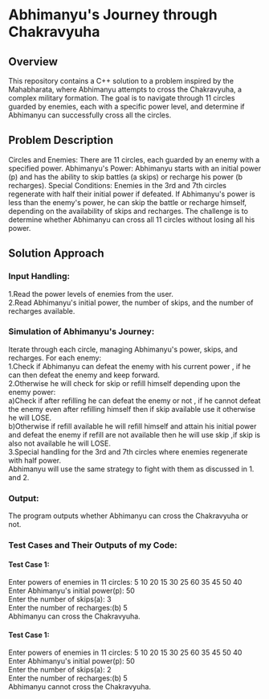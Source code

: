 # Abhimanyu's Journey through Chakravyuha
## Overview
This repository contains a C++ solution to a problem inspired by the Mahabharata, where Abhimanyu attempts to cross the Chakravyuha, a complex military formation. The goal is to navigate through 11 circles guarded by enemies, each with a specific power level, and determine if Abhimanyu can successfully cross all the circles.

## Problem Description
Circles and Enemies: There are 11 circles, each guarded by an enemy with a specified power.
Abhimanyu's Power: Abhimanyu starts with an initial power (p) and has the ability to skip battles (a skips) or recharge his power (b recharges).
Special Conditions:
Enemies in the 3rd and 7th circles regenerate with half their initial power if defeated.
If Abhimanyu's power is less than the enemy's power, he can skip the battle or recharge himself, depending on the availability of skips and recharges.
The challenge is to determine whether Abhimanyu can cross all 11 circles without losing all his power.

## Solution Approach
### Input Handling:
1.Read the power levels of enemies from the user. <br>
2.Read Abhimanyu's initial power, the number of skips, and the number of recharges available. <br>
### Simulation of Abhimanyu's Journey:
Iterate through each circle, managing Abhimanyu's power, skips, and recharges. For each enemy:<br>
1.Check if Abhimanyu can defeat the enemy with his current power , if he can then defeat the enemy and keep forward.<br>
2.Otherwise he will check for skip or refill himself depending upon the enemy power:<br>
  a)Check if after refilling he can defeat the enemy or not , if he cannot defeat the enemy even after refilling himself then if skip available use it otherwise he will LOSE.<br>
  b)Otherwise if refill available he will refill himself and attain his initial power and defeat the enemy if refill are not available then he will use skip ,if skip is also not 
  available he will LOSE. <br>
3.Special handling for the 3rd and 7th circles where enemies regenerate with half power.<br>
  Abhimanyu will use the same strategy to fight with them as discussed in 1. and 2.<br>
  

### Output:
The program outputs whether Abhimanyu can cross the Chakravyuha or not. <br>

### Test Cases and Their Outputs of my Code:
#### Test Case 1: <br>
Enter powers of enemies in 11 circles: 5 10 20 15 30 25 60 35 45 50 40 <br>
Enter Abhimanyu's initial power(p): 50 <br>
Enter the number of skips(a): 3 <br>
Enter the number of recharges:(b) 5 <br>
Abhimanyu can cross the Chakravyuha. <br>

#### Test Case 1: <br>
Enter powers of enemies in 11 circles: 5 10 20 15 30 25 60 35 45 50 40 <br>
Enter Abhimanyu's initial power(p): 50 <br>
Enter the number of skips(a): 2 <br>
Enter the number of recharges:(b) 5 <br>
Abhimanyu cannot cross the Chakravyuha. <br>



